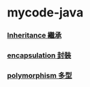 # mycode-java
### [Inheritance 繼承](https://github.com/readingtim1121/mycode-java/wiki/inheritance)
### [encapsulation 封裝](https://github.com/readingtim1121/mycode-java/wiki/encapsulation)
### [polymorphism 多型](https://github.com/readingtim1121/mycode-java/wiki/polymorphism)
